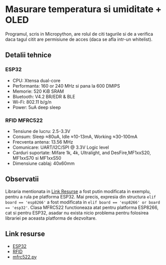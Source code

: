 # Masurare temperatura si umiditate + OLED
Programul, scris in Micropython, are rolul de citi tagurile si de a verifica daca tagul citit are permisiune de acces (daca se afla intr-un whitelist).

## Detalii tehnice

### ESP32
- CPU: Xtensa dual-core
- Performanta: 160 or 240 MHz si pana la 600 DMIPS
- Memorie: 520 KiB SRAM
- Bluetooth: V4.2 BR/EDR & BLE
- Wi-Fi: 802.11 b/g/n
- Power: 5uA deep sleep

### RFID MFRC522
- Tensiune de lucru: 2.5-3.3V
- Consum: Sleep ≈80uA, Idle ≈10-13mA, Working ≈30-100mA
- Frecventa antena: 13.56 MHz
- Comunicare: UART/I2C/SPI @ 3.3V Logic level
- Carduri suportate: Mifare 1k, 4k, Ultralight, and DesFire,MF1xxS20, MF1xxS70 si MF1xxS50
- Dimensiune cablaj: 40x60mm

## Observatii
Libraria mentionata in [Link Resurse](#link-resurse) a fost putin modificata in exemplu, pentru a rula pe platforma ESP32. Mai precis, expresia din structura `elif board == 'esp8266'` a fost modificata in `elif board == 'esp8266' or board == 'esp32'`. Clasa MFRC522 functioneaza atat pentru platforma ESP8266, cat si pentru ESP32, asadar nu exista nicio problema pentru folosirea librariei pe aceasta platforma de dezvoltare.

## Link resurse
- [ESP32](https://www.xab3.ro/produse/esp32-devkit-wh)
- [RFID](https://www.xab3.ro/produse/rfid-rc522)
- [mfrc522.py](https://github.com/wendlers/micropython-mfrc522)